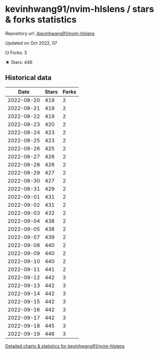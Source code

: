 # kevinhwang91/nvim-hlslens / stars & forks statistics

Repository url: [/kevinhwang91/nvim-hlslens](https://github.com/kevinhwang91/nvim-hlslens)

Updated on Oct 2022, 07

☋ Forks: 3

★ Stars: 446

## Historical data
| Date | Stars | Forks |
|------|-------|-------|
| 2022-08-20 | 419 | 2 | 
| 2022-08-21 | 419 | 2 | 
| 2022-08-22 | 419 | 2 | 
| 2022-08-23 | 420 | 2 | 
| 2022-08-24 | 423 | 2 | 
| 2022-08-25 | 423 | 2 | 
| 2022-08-26 | 425 | 2 | 
| 2022-08-27 | 426 | 2 | 
| 2022-08-28 | 426 | 2 | 
| 2022-08-29 | 427 | 2 | 
| 2022-08-30 | 427 | 2 | 
| 2022-08-31 | 429 | 2 | 
| 2022-09-01 | 431 | 2 | 
| 2022-09-02 | 431 | 2 | 
| 2022-09-03 | 432 | 2 | 
| 2022-09-04 | 438 | 2 | 
| 2022-09-05 | 438 | 2 | 
| 2022-09-07 | 439 | 2 | 
| 2022-09-08 | 440 | 2 | 
| 2022-09-09 | 440 | 2 | 
| 2022-09-10 | 440 | 2 | 
| 2022-09-11 | 441 | 2 | 
| 2022-09-12 | 442 | 3 | 
| 2022-09-13 | 442 | 3 | 
| 2022-09-14 | 442 | 3 | 
| 2022-09-15 | 442 | 3 | 
| 2022-09-16 | 442 | 3 | 
| 2022-09-17 | 442 | 3 | 
| 2022-09-18 | 445 | 3 | 
| 2022-09-19 | 446 | 3 | 


[Detailed charts & statistics for kevinhwang91/nvim-hlslens](https://reviewgithub.com/rep/kevinhwang91/nvim-hlslens)
